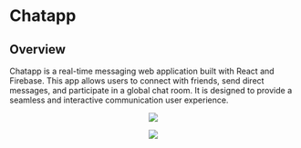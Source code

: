 # Chatapp

## Overview
Chatapp is a real-time messaging web application built with React and Firebase. 
This app allows users to connect with friends, send direct messages, and participate in a global chat room. 
It is designed to provide a seamless and interactive communication user experience.

<p align="center">
  <img src="https://github.com/user-attachments/assets/9d501918-cc75-4f35-b32f-b5909b2acd1f">
</p>

<p align="center">
  <img src="https://github.com/user-attachments/assets/503ea2eb-f108-44f3-86e9-b996f8302ae3">
</p>
